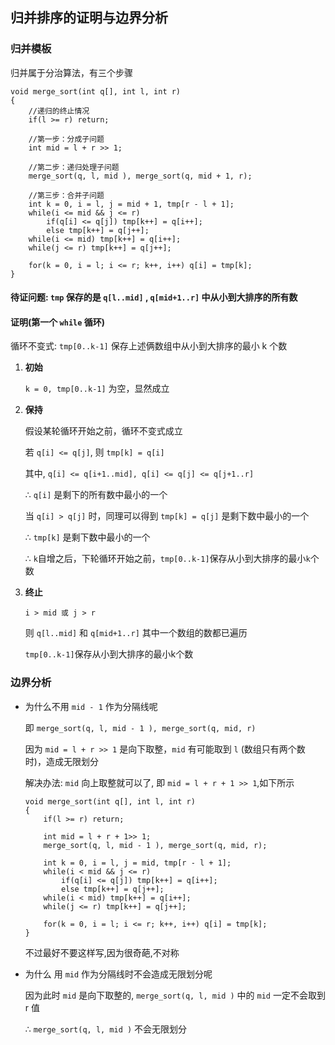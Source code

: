 ## 归并排序的证明与边界分析

### 归并模板
归并属于分治算法，有三个步骤
```
void merge_sort(int q[], int l, int r)
{
    //递归的终止情况
    if(l >= r) return;
    
    //第一步：分成子问题
    int mid = l + r >> 1;
    
    //第二步：递归处理子问题
    merge_sort(q, l, mid ), merge_sort(q, mid + 1, r);
    
    //第三步：合并子问题
    int k = 0, i = l, j = mid + 1, tmp[r - l + 1];
    while(i <= mid && j <= r)
        if(q[i] <= q[j]) tmp[k++] = q[i++];
        else tmp[k++] = q[j++];
    while(i <= mid) tmp[k++] = q[i++];
    while(j <= r) tmp[k++] = q[j++];
    
    for(k = 0, i = l; i <= r; k++, i++) q[i] = tmp[k];
}
```



#### 待证问题: `tmp` 保存的是 `q[l..mid]` , `q[mid+1..r]` 中从小到大排序的所有数

#### 证明(第一个 `while` 循环)
循环不变式: `tmp[0..k-1]` 保存上述俩数组中从小到大排序的最小 k 个数
1. **初始** 
   
    `k = 0, tmp[0..k-1]` 为空，显然成立
2. **保持**

    假设某轮循环开始之前，循环不变式成立
    
    若 `q[i] <= q[j]`, 则 `tmp[k] = q[i]`
    
    其中, `q[i] <= q[i+1..mid], q[i] <= q[j] <= q[j+1..r]`
    
    ∴ `q[i]` 是剩下的所有数中最小的一个
    
    当 `q[i] > q[j]` 时，同理可以得到 `tmp[k] = q[j]` 是剩下数中最小的一个
    
    ∴ `tmp[k]` 是剩下数中最小的一个
    
    ∴ `k`自增之后，下轮循环开始之前，`tmp[0..k-1]`保存从小到大排序的最小`k`个数
    
3. **终止**

    `i > mid 或 j > r`
    
    则 `q[l..mid]` 和 `q[mid+1..r]` 其中一个数组的数都已遍历
    
    `tmp[0..k-1]`保存从小到大排序的最小k个数
    
### 边界分析

* 为什么不用 `mid - 1` 作为分隔线呢
  
    即 `merge_sort(q, l, mid - 1 ), merge_sort(q, mid, r)`

    因为 `mid = l + r >> 1` 是向下取整，`mid` 有可能取到 `l` (数组只有两个数时)，造成无限划分
    
    解决办法: `mid` 向上取整就可以了, 即 `mid = l + r + 1 >> 1`,如下所示
    ```
    void merge_sort(int q[], int l, int r)
    {
        if(l >= r) return;
        
        int mid = l + r + 1>> 1;
        merge_sort(q, l, mid - 1 ), merge_sort(q, mid, r);
        
        int k = 0, i = l, j = mid, tmp[r - l + 1];
        while(i < mid && j <= r)
            if(q[i] <= q[j]) tmp[k++] = q[i++];
            else tmp[k++] = q[j++];
        while(i < mid) tmp[k++] = q[i++];
        while(j <= r) tmp[k++] = q[j++];
        
        for(k = 0, i = l; i <= r; k++, i++) q[i] = tmp[k];
    }
    ```
    不过最好不要这样写,因为很奇葩,不对称
    
* 为什么 用 `mid` 作为分隔线时不会造成无限划分呢

    因为此时 `mid` 是向下取整的,  `merge_sort(q, l, mid )` 中的 `mid` 一定不会取到 r 值
    
    ∴  `merge_sort(q, l, mid )` 不会无限划分
    